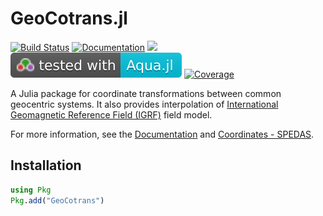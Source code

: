 # GeoCotrans.jl

[![Build Status](https://github.com/JuliaSpacePhysics/GeoCotrans.jl/actions/workflows/CI.yml/badge.svg?branch=main)](https://github.com/JuliaSpacePhysics/GeoCotrans.jl/actions/workflows/CI.yml?query=branch%3Amain)
[![Documentation](https://img.shields.io/badge/docs-dev-blue.svg)](https://juliaspacephysics.github.io/GeoCotrans.jl)
[![](https://img.shields.io/badge/%F0%9F%9B%A9%EF%B8%8F_tested_with-JET.jl-233f9a)](https://github.com/aviatesk/JET.jl)
[![Aqua QA](https://raw.githubusercontent.com/JuliaTesting/Aqua.jl/master/badge.svg)](https://github.com/JuliaTesting/Aqua.jl)
[![Coverage](https://codecov.io/gh/JuliaSpacePhysics/GeoCotrans.jl/branch/main/graph/badge.svg)](https://codecov.io/gh/JuliaSpacePhysics/GeoCotrans.jl)

A Julia package for coordinate transformations between common geocentric systems. It also provides interpolation of [International Geomagnetic Reference Field (IGRF)](https://www.ncei.noaa.gov/products/international-geomagnetic-reference-field) field model.

For more information, see the [Documentation](https://juliaspacephysics.github.io/GeoCotrans.jl/dev/) and
[Coordinates - SPEDAS](https://beforerr.github.io/SPEDAS.jl/dev/explanations/coords/).

## Installation

```julia
using Pkg
Pkg.add("GeoCotrans")
```
